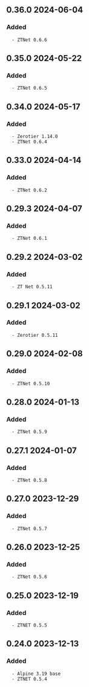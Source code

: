 ## 0.36.0 2024-06-04 <dave at tiredofit dot ca>

   ### Added
      - ZTNet 0.6.6


## 0.35.0 2024-05-22 <dave at tiredofit dot ca>

   ### Added
      - ZTNet 0.6.5


## 0.34.0 2024-05-17 <dave at tiredofit dot ca>

   ### Added
      - Zerotier 1.14.0
      - ZTNet 0.6.4


## 0.33.0 2024-04-14 <dave at tiredofit dot ca>

   ### Added
      - ZTNet 0.6.2


## 0.29.3 2024-04-07 <dave at tiredofit dot ca>

   ### Added
      - ZTNet 0.6.1


## 0.29.2 2024-03-02 <dave at tiredofit dot ca>

   ### Added
      - ZT Net 0.5.11


## 0.29.1 2024-03-02 <dave at tiredofit dot ca>

   ### Added
      - Zerotier 0.5.11


## 0.29.0 2024-02-08 <dave at tiredofit dot ca>

   ### Added
      - ZTNet 0.5.10


## 0.28.0 2024-01-13 <dave at tiredofit dot ca>

   ### Added
      - ZTNet 0.5.9


## 0.27.1 2024-01-07 <dave at tiredofit dot ca>

   ### Added
      - ZTNet 0.5.8


## 0.27.0 2023-12-29 <dave at tiredofit dot ca>

   ### Added
      - ZTNet 0.5.7


## 0.26.0 2023-12-25 <dave at tiredofit dot ca>

   ### Added
      - ZTNet 0.5.6


## 0.25.0 2023-12-19 <dave at tiredofit dot ca>

   ### Added
      - ZTNET 0.5.5


## 0.24.0 2023-12-13 <dave at tiredofit dot ca>

   ### Added
      - Alpine 3.19 base
      - ZTNET 0.5.4


